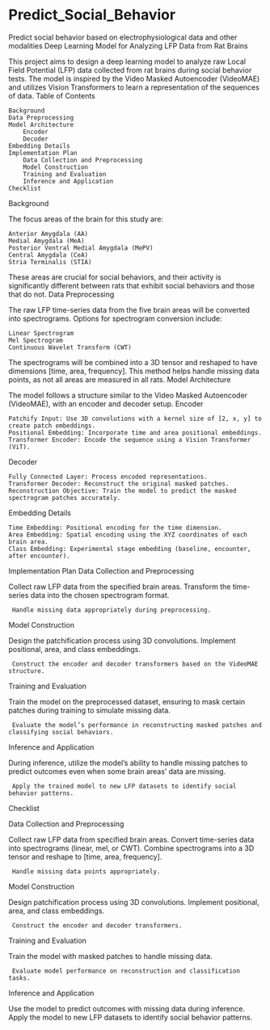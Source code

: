 # Predict_Social_Behavior
Predict social behavior based on electrophysiological data and other modalities
Deep Learning Model for Analyzing LFP Data from Rat Brains

This project aims to design a deep learning model to analyze raw Local Field Potential (LFP) data collected from rat brains during social behavior tests. The model is inspired by the Video Masked Autoencoder (VideoMAE) and utilizes Vision Transformers to learn a representation of the sequences of data.
Table of Contents

    Background
    Data Preprocessing
    Model Architecture
        Encoder
        Decoder
    Embedding Details
    Implementation Plan
        Data Collection and Preprocessing
        Model Construction
        Training and Evaluation
        Inference and Application
    Checklist

Background

The focus areas of the brain for this study are:

    Anterior Amygdala (AA)
    Medial Amygdala (MeA)
    Posterior Ventral Medial Amygdala (MePV)
    Central Amygdala (CeA)
    Stria Terminalis (STIA)

These areas are crucial for social behaviors, and their activity is significantly different between rats that exhibit social behaviors and those that do not.
Data Preprocessing

The raw LFP time-series data from the five brain areas will be converted into spectrograms. Options for spectrogram conversion include:

    Linear Spectrogram
    Mel Spectrogram
    Continuous Wavelet Transform (CWT)

The spectrograms will be combined into a 3D tensor and reshaped to have dimensions [time, area, frequency]. This method helps handle missing data points, as not all areas are measured in all rats.
Model Architecture

The model follows a structure similar to the Video Masked Autoencoder (VideoMAE), with an encoder and decoder setup.
Encoder

    Patchify Input: Use 3D convolutions with a kernel size of [2, x, y] to create patch embeddings.
    Positional Embedding: Incorporate time and area positional embeddings.
    Transformer Encoder: Encode the sequence using a Vision Transformer (ViT).

Decoder

    Fully Connected Layer: Process encoded representations.
    Transformer Decoder: Reconstruct the original masked patches.
    Reconstruction Objective: Train the model to predict the masked spectrogram patches accurately.

Embedding Details

    Time Embedding: Positional encoding for the time dimension.
    Area Embedding: Spatial encoding using the XYZ coordinates of each brain area.
    Class Embedding: Experimental stage embedding (baseline, encounter, after encounter).

Implementation Plan
Data Collection and Preprocessing

 Collect raw LFP data from the specified brain areas.
 Transform the time-series data into the chosen spectrogram format.

     Handle missing data appropriately during preprocessing.

Model Construction

 Design the patchification process using 3D convolutions.
 Implement positional, area, and class embeddings.

     Construct the encoder and decoder transformers based on the VideoMAE structure.

Training and Evaluation

 Train the model on the preprocessed dataset, ensuring to mask certain patches during training to simulate missing data.

     Evaluate the model’s performance in reconstructing masked patches and classifying social behaviors.

Inference and Application

 During inference, utilize the model’s ability to handle missing patches to predict outcomes even when some brain areas’ data are missing.

     Apply the trained model to new LFP datasets to identify social behavior patterns.

Checklist

 Data Collection and Preprocessing

 Collect raw LFP data from specified brain areas.
 Convert time-series data into spectrograms (linear, mel, or CWT).
 Combine spectrograms into a 3D tensor and reshape to [time, area, frequency].

     Handle missing data points appropriately.

 Model Construction

 Design patchification process using 3D convolutions.
 Implement positional, area, and class embeddings.

     Construct the encoder and decoder transformers.

 Training and Evaluation

 Train the model with masked patches to handle missing data.

     Evaluate model performance on reconstruction and classification tasks.

 Inference and Application

 Use the model to predict outcomes with missing data during inference.
 Apply the model to new LFP datasets to identify social behavior patterns.
